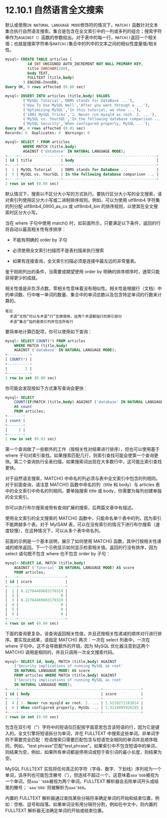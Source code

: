 # 12.10.1 自然语言全文搜索

默认或使用`IN NATURAL LANGUAGE MODE`修饰符的情况下，`MATCH()` 函数针对文本集合执行自然语言搜索。集合是包含在全文索引中的一列或多列的组合；搜索字符串作为`AGAINST（）`函数的参数给出。对于表中的每一行，`MATCH()`返回一个相关值；也就是搜索字符串与`MATCH()`集合中的列中的文本之间的相似性度量值/相关性。

```sql
mysql> CREATE TABLE articles (
          id INT UNSIGNED AUTO_INCREMENT NOT NULL PRIMARY KEY,
          title VARCHAR(200),
          body TEXT,
          FULLTEXT (title,body)
        ) ENGINE=InnoDB;
Query OK, 0 rows affected (0.08 sec)

mysql> INSERT INTO articles (title,body) VALUES
        ('MySQL Tutorial','DBMS stands for DataBase ...'),
        ('How To Use MySQL Well','After you went through a ...'),
        ('Optimizing MySQL','In this tutorial, we show ...'),
        ('1001 MySQL Tricks','1. Never run mysqld as root. 2. ...'),
        ('MySQL vs. YourSQL','In the following database comparison ...'),
        ('MySQL Security','When configured properly, MySQL ...');
Query OK, 6 rows affected (0.01 sec)
Records: 6  Duplicates: 0  Warnings: 0

mysql> SELECT * FROM articles
        WHERE MATCH (title,body)
        AGAINST ('database' IN NATURAL LANGUAGE MODE);
+----+-------------------+------------------------------------------+
| id | title             | body                                     |
+----+-------------------+------------------------------------------+
|  1 | MySQL Tutorial    | DBMS stands for DataBase ...             |
|  5 | MySQL vs. YourSQL | In the following database comparison ... |
+----+-------------------+------------------------------------------+
2 rows in set (0.00 sec)
```

默认情况下，搜索以不区分大小写的方式执行。要执行区分大小写的全文搜索，请对索引列使用区分大小写或二进制排序规则。例如，可以为使用 utf8mb4 字符集的列分配 utf8mb4_0900_as_cs 或 utf8mb4_bin 的排序规则，以使其在全文搜索时区分大小写。

当在 where 子句中使用 match() 时，如前面所示，只要满足以下条件，返回的行将自动以最高相关性有序排序：

+ 不能有明确的 order by 子句

+ 必须使用全文索引扫描而不是表扫描来执行搜索

+ 如果有连接查询，全文索引扫描必须是连接中最左边的非常量表。

鉴于刚刚列出的条件，当需要或期望使用 order by 明确的排序顺序时，通常只能获得更少的成就。

相关性值是非负浮点数。零相关性意味着没有相似性。相关性是根据行（文档）中的单词数、行中唯一单词的数量、集合中的单词总数以及包含特定单词的行数来计算的。

```textile
笔记
  术语“文档”可以与术语“行”互换使用，这两个术语都指行的索引部分
  术语“集合”指的是索引列并包含所有行
```

要简单地计算匹配项，你可以使用如下查询：

```sql
mysql> SELECT COUNT(*) FROM articles
    WHERE MATCH (title,body)
    AGAINST ('database' IN NATURAL LANGUAGE MODE);
+----------+
| COUNT(*) |
+----------+
|        2 |
+----------+
1 row in set (0.00 sec)
```

你可能会发现按如下方式重写查询会更快：

```sql
mysql> SELECT
    COUNT(IF(MATCH (title,body) AGAINST ('database' IN NATURAL LANGUAGE MODE), 1, NULL))
    AS count
    FROM articles;
+-------+
| count |
+-------+
|     2 |
+-------+
1 row in set (0.03 sec)
```

第一个查询做了一些额外的工作（按相关性对结果进行排序），但也可以使用基于 where 子句对索引查找。如果搜索匹配几行，则索引查找可能会使第一个查询更快。第二个查询执行全表扫描，如果搜索词出现在大多数行中，这可能比索引查找更快。

对于自然语言搜索，MATCH() 中命名的列必须与表中全文索引中包含的列相同。对于前面查询，请注意 MATCH() 函数中命名的列（title 和 body）与 articles 表中的全文索引中命名的列相同。要单独搜索 title 或 body，你需要为每列创建单独的全文索引。

你可以执行布尔搜索或带有查询扩展的搜索，后两篇文章中有描述。

使用全文索引的全文搜索的 MATCH() 函数中，只能命名单个表中的列，因为索引不能跨越多个表。对于 MyISAM 表，可以在没有索引的情况下进行布尔搜索（速度较慢），在这种情况下，可以从多个表中命名列。

前面的示例是一个基本说明，展示了如何使用 MATCH() 函数，其中行按相关性递减的顺序返回。下一个示例显示如何显示检索相关值。返回的行没有排序，因为 select 语句既不包含  where 也不包含 order by 子句：

```sql
mysql> SELECT id, MATCH (title,body)
    AGAINST ('Tutorial' IN NATURAL LANGUAGE MODE) AS score
    FROM articles;
+----+---------------------+
| id | score               |
+----+---------------------+
|  1 | 0.22764469683170319 |
|  2 |                   0 |
|  3 | 0.22764469683170319 |
|  4 |                   0 |
|  5 |                   0 |
|  6 |                   0 |
+----+---------------------+
6 rows in set (0.00 sec)
```

下面的查询更复杂。该查询返回相关性值，并且还按相关性递减的顺序对行进行排序。要实现此结果，请指定 MATCH() 两次：一次在 select 列表中，一次在 where 子句中。这不会导致额外的开销，因为 MySQL 优化器注意到这两个 MATCH() 调用是相同的，并且只调用一次全文搜索代码。

```sql
mysql> SELECT id, body, MATCH (title,body) AGAINST
    ('Security implications of running MySQL as root'
    IN NATURAL LANGUAGE MODE) AS score
    FROM articles WHERE MATCH (title,body) AGAINST
    ('Security implications of running MySQL as root'
    IN NATURAL LANGUAGE MODE);
+----+-------------------------------------+-----------------+
| id | body                                | score           |
+----+-------------------------------------+-----------------+
|  4 | 1. Never run mysqld as root. 2. ... | 1.5219271183014 |
|  6 | When configured properly, MySQL ... | 1.3114095926285 |
+----+-------------------------------------+-----------------+
2 rows in set (0.00 sec)
```

包含在双引号（"）字符中的短语仅匹配按字面意思包含该短语的行，因为它是键入的。全文引擎将短语拆分为单词，并在 FULLTEXT 中搜索这些单词。非单词字符不需要完全匹配：短语搜索只需要匹配包含与短语完全相同的单词并且顺序相同，例如，"test phrase"匹配"test,phrase"。如果索引中不包含短语中的单词，则结果为空，例如，如果所有单词都是停用词或短于索引词的最小长度，则结果为空。

MySQL FULLTEXT 实现将任何真正的字符（字母、数字、下划线）序列视为一个单词，该序列也可能包含撇号（’），但连续不超过一个。这意味着`aaa'bbb`被视为一个单词，但`aaa''bbb`被视为两个单词。FULLTEXT 解析器会去除单词开头或结尾的撇号；`'aaa'bbb'`将被解析为`aaa'bbb`。

内置的 FULLTEXT 解析器通过查找某些分隔符来确定单词的开始和结束位置，例如：空格、逗号和段落。如果单词没有用分隔符分割，例如在中文中，则内置的 FULLTEXT 解析器无法确定单词的开始或结束位置。
